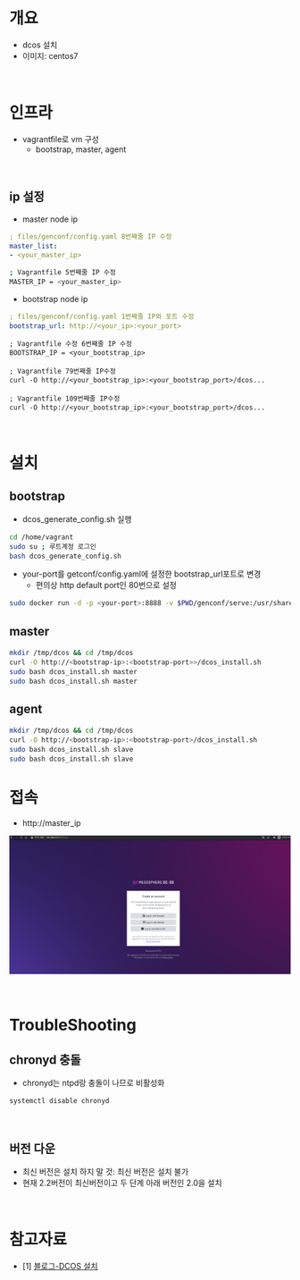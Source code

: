 # 개요
* dcos 설치 
* 이미지: centos7

<br>

# 인프라
* vagrantfile로 vm 구성
  * bootstrap, master, agent

<br>

## ip 설정
* master node ip
```yaml
; files/genconf/config.yaml 8번째줄 IP 수정
master_list:
- <your_master_ip>
```

```sh
; Vagrantfile 5번째줄 IP 수정
MASTER_IP = <your_master_ip>
```

* bootstrap node ip
```yaml
; files/genconf/config.yaml 1번째줄 IP와 포트 수정
bootstrap_url: http://<your_ip>:<your_port>
```

```
; Vagrantfile 수정 6번째줄 IP 수정
BOOTSTRAP_IP = <your_bootstrap_ip>

; Vagrantfile 79번째줄 IP수정
curl -O http://<your_bootstrap_ip>:<your_bootstrap_port>/dcos...

; Vagrantfile 109번째줄 IP수정
curl -O http://<your_bootstrap_ip>:<your_bootstrap_port>/dcos...
```

<br>

# 설치
## bootstrap
* dcos_generate_config.sh 실행
```sh
cd /home/vagrant
sudo su ; 루트계정 로그인
bash dcos_generate_config.sh
```

* your-port를 getconf/config.yaml에 설정한 bootstrap_url포트로 변경
  * 편의상 http default port인 80번으로 설정
```sh
sudo docker run -d -p <your-port>:8888 -v $PWD/genconf/serve:/usr/share/nginx/html:ro nginx
```

## master
```sh
mkdir /tmp/dcos && cd /tmp/dcos
curl -O http://<bootstrap-ip>:<bootstrap-port>>/dcos_install.sh
sudo bash dcos_install.sh master
sudo bash dcos_install.sh master
```

## agent
```sh
mkdir /tmp/dcos && cd /tmp/dcos
curl -O http://<bootstrap-ip>:<bootstrap-port>/dcos_install.sh
sudo bash dcos_install.sh slave
sudo bash dcos_install.sh slave
```

# 접속
* http://master_ip

![](imgs/access_homepage.png)

<br>

# TroubleShooting
## chronyd 충돌
* chronyd는 ntpd랑 충돌이 나므로 비활성화
```sh
systemctl disable chronyd
```

<br>

## 버전 다운
* 최신 버전은 설치 하지 말 것: 최신 버전은 설치 불가
* 현재 2.2버전이 최신버전이고 두 단계 아래 버전인 2.0을 설치 

<br>

# 참고자료
* [1] [블로그-DCOS 설치](https://github.com/5wjdgns2/DC-OS)